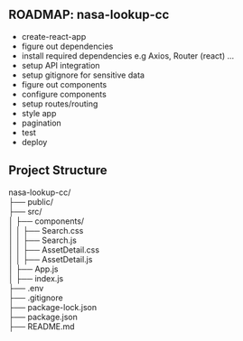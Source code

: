 ## ROADMAP: nasa-lookup-cc
- create-react-app 
- figure out dependencies 
- install required dependencies e.g Axios, Router (react) ... 
- setup API integration 
- setup gitignore for sensitive data
- figure out components 
- configure components 
- setup routes/routing 
- style app 
- pagination 
- test 
- deploy 


## Project Structure          

nasa-lookup-cc/               \
├── public/                   \
├── src/                      
│   ├── components/           \
│   │   ├── Search.css        \
│   │   ├── Search.js         \
│   │   ├── AssetDetail.css   \
│   │   ├── AssetDetail.js    \
│   ├── App.js                \
│   ├── index.js              \
├── .env                      \
├── .gitignore                \
├── package-lock.json         \
├── package.json              
├── README.md                 
